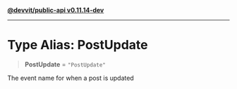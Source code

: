 [**@devvit/public-api v0.11.14-dev**](../README.md)

---

# Type Alias: PostUpdate

> **PostUpdate** = `"PostUpdate"`

The event name for when a post is updated
